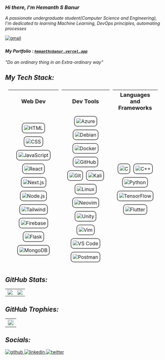 ### *Hi there, I'm Hemanth S Banur*
*A passionate undergraduate student(Computer Science and Engineering), <br>I'm dedicated to learning Machine Learning, DevOps principles, automating processes*<br>

 <a href="mailto:arjunbanur27@gmail.com">
     <img src=https://img.shields.io/badge/gmail-%232E3440.svg?&style=for-the-badge&logo=gmail&logoColor=white alt=gmail style="margin-bottom: 5px;"/>
 </a>

#### *My Portfolio :* [*`hemanthsbanur.vercel.app`*](https://hemanthsbanur.vercel.app)

*"Do an ordinary thing in an Extra-ordinary way"*



## *My Tech Stack:*
<table style="border-collapse: separate; border-spacing: 10px; width: 100%;">
  <tr>
    <th style="text-align: center; font-size: 18px;">Web Dev</th>
    <th style="text-align: center; font-size: 18px;">Dev Tools</th>
    <th style="text-align: center; font-size: 18px;">Languages and Frameworks</th>
  </tr>
  <tr>
    <td>
      <div style="display: flex; flex-wrap: wrap; justify-content: center; gap: 10px;">
        <img src="https://skillicons.dev/icons?i=html" alt="HTML" style="border: 2px solid #555; border-radius: 10px; padding: 5px;">
        <img src="https://skillicons.dev/icons?i=css" alt="CSS" style="border: 2px solid #555; border-radius: 10px; padding: 5px;">
        <img src="https://skillicons.dev/icons?i=js" alt="JavaScript" style="border: 2px solid #555; border-radius: 10px; padding: 5px;">
        <img src="https://skillicons.dev/icons?i=react" alt="React" style="border: 2px solid #555; border-radius: 10px; padding: 5px;">
        <img src="https://skillicons.dev/icons?i=nextjs" alt="Next.js" style="border: 2px solid #555; border-radius: 10px; padding: 5px;">
        <img src="https://skillicons.dev/icons?i=nodejs" alt="Node.js" style="border: 2px solid #555; border-radius: 10px; padding: 5px;">
        <img src="https://skillicons.dev/icons?i=tailwind" alt="Tailwind" style="border: 2px solid #555; border-radius: 10px; padding: 5px;">
        <img src="https://skillicons.dev/icons?i=firebase" alt="Firebase" style="border: 2px solid #555; border-radius: 10px; padding: 5px;">
        <img src="https://skillicons.dev/icons?i=flask" alt="Flask" style="border: 2px solid #555; border-radius: 10px; padding: 5px;">
        <img src="https://skillicons.dev/icons?i=mongodb" alt="MongoDB" style="border: 2px solid #555; border-radius: 10px; padding: 5px;">
      </div>
    </td>
    <td>
      <div style="display: flex; flex-wrap: wrap; justify-content: center; gap: 10px;">
        <img src="https://skillicons.dev/icons?i=azure" alt="Azure" style="border: 2px solid #555; border-radius: 10px; padding: 5px;">
        <img src="https://skillicons.dev/icons?i=debian" alt="Debian" style="border: 2px solid #555; border-radius: 10px; padding: 5px;">
        <img src="https://skillicons.dev/icons?i=docker" alt="Docker" style="border: 2px solid #555; border-radius: 10px; padding: 5px;">
        <img src="https://skillicons.dev/icons?i=github" alt="GitHub" style="border: 2px solid #555; border-radius: 10px; padding: 5px;">
        <img src="https://skillicons.dev/icons?i=git" alt="Git" style="border: 2px solid #555; border-radius: 10px; padding: 5px;">
        <img src="https://skillicons.dev/icons?i=kali" alt="Kali" style="border: 2px solid #555; border-radius: 10px; padding: 5px;">
        <img src="https://skillicons.dev/icons?i=linux" alt="Linux" style="border: 2px solid #555; border-radius: 10px; padding: 5px;">
        <img src="https://skillicons.dev/icons?i=neovim" alt="Neovim" style="border: 2px solid #555; border-radius: 10px; padding: 5px;">
        <img src="https://skillicons.dev/icons?i=unity" alt="Unity" style="border: 2px solid #555; border-radius: 10px; padding: 5px;">
        <img src="https://skillicons.dev/icons?i=vim" alt="Vim" style="border: 2px solid #555; border-radius: 10px; padding: 5px;">
        <img src="https://skillicons.dev/icons?i=vscode" alt="VS Code" style="border: 2px solid #555; border-radius: 10px; padding: 5px;">
        <img src="https://skillicons.dev/icons?i=postman" alt="Postman" style="border: 2px solid #555; border-radius: 10px; padding: 5px;">
      </div>
    </td>
    <td>
      <div style="display: flex; flex-wrap: wrap; justify-content: center; gap: 10px;">
        <img src="https://skillicons.dev/icons?i=c" alt="C" style="border: 2px solid #555; border-radius: 10px; padding: 5px;">
        <img src="https://skillicons.dev/icons?i=cpp" alt="C++" style="border: 2px solid #555; border-radius: 10px; padding: 5px;">
        <img src="https://skillicons.dev/icons?i=py" alt="Python" style="border: 2px solid #555; border-radius: 10px; padding: 5px;">
        <img src="https://skillicons.dev/icons?i=tensorflow" alt="TensorFlow" style="border: 2px solid #555; border-radius: 10px; padding: 5px;">
        <img src="https://skillicons.dev/icons?i=flutter" alt="Flutter" style="border: 2px solid #555; border-radius: 10px; padding: 5px;">
      </div>
    </td>
  </tr>
</table>

## *GitHub Stats:*
<table>
<!-- 	<tr>
		<td align="center" colspan = "2"><a href = "https://hemanthsbanur.vercel.app"><img src="http://github-profile-summary-cards.vercel.app/api/cards/profile-details?username=arjuuuuunnnnn&theme=gotham"></a></td>
	</tr> -->
	<tr>
		<td><a href="https://hemanthsbanur.vercel.app"><img src="https://github-readme-streak-stats.herokuapp.com/?user=arjuuuuunnnnn&theme=gotham&hide_border=true"></a></td>
		<td><a href="https://hemanthsbanur.vercel.app"><img src="https://github-readme-stats.vercel.app/api?username=arjuuuuunnnnn&show_icons=true&locale=en&theme=gotham&hide_border=true"></a></td>
	</tr>
</table>

## *GitHub Trophies:*
<table>
<tr>
    <td colspan = "2"><a href="https://hemanthsbanur.vercel.app"><img width=100% src="https://github-profile-trophy.vercel.app/?username=arjuuuuunnnnn&hide_border=true&count_private=true&column=-1&theme=chalk&no-frame=true"></a></td>
</tr>
</table>

## *Socials:* 
<a href="https://github.com/arjuuuuunnnnn" target="_blank">
      <img src=https://img.shields.io/badge/github-%232E3440.svg?&style=for-the-badge&logo=github&logoColor=white alt=github style="margin-bottom: 5px;" />
</a>
<a href="https://linkedin.com/in/hemanth-s-banur-3aaa34284/" target="_blank">
      <img src=https://img.shields.io/badge/linkedin-%232E3440.svg?&style=for-the-badge&logo=linkedin&logoColor=white alt=linkedin style="margin-bottom: 5px;" />
</a>
<a href="https://twitter.com/ArjunBanur" target="_blank">
      <img src=https://img.shields.io/badge/twitter-%232E3440.svg?&style=for-the-badge&logo=twitter&logoColor=white alt=twitter style="margin-bottom: 5px;" />
</a>

<!-- ![](https://komarev.com/ghpvc/?username=arjuuuuunnnnn&style=for-the-badge) -->

